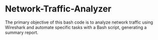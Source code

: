 # Network-Traffic-Analyzer
The primary objective of this bash code is to analyze network traffic using Wireshark and automate specific tasks with a Bash script, generating a summary report.
